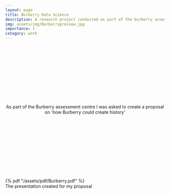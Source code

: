 ```yaml
---
layout: page
title: Burberry Data Science
description: A research project conducted as part of the burberry assessment centre
img: assets/img/Burberrypreview.jpg
importance: 1
category: work
---
```

<div style="text-align: center;margin-bottom: 5vh;margin-top: 5vh;">
    As part of the Burberry assessment centre I was asked to create a proposal on 'how Burberry could create history'

</div>


<div class="row">
 {% pdf "/assets/pdf/Burberry.pdf" %}
</div>
<div class="caption">
    The presentation created for my proposal
</div>

